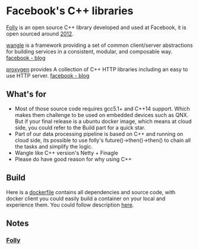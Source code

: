 # Facebook's C++ libraries

[Folly](https://github.com/facebook/folly) is an open source C++ library developed and used at Facebook, it is open sourced around [2012](https://www.facebook.com/notes/facebook-engineering/folly-the-facebook-open-source-library/10150864656793920/).  

[wangle](https://github.com/facebook/wangle) is a framework providing a set of common client/server abstractions for building services in a consistent, modular, and composable way.  [facebook - blog](https://engineering.fb.com/networking-traffic/wangle-an-asynchronous-c-networking-and-rpc-library/)  

[proxygen](https://github.com/facebook/proxygen) provides A collection of C++ HTTP libraries including an easy to use HTTP server.  [facebook - blog](https://engineering.fb.com/networking-traffic/wangle-an-asynchronous-c-networking-and-rpc-library/)  

## What's for
- Most of those source code requires gcc5.1+ and C++14 support.  Which makes them challenge to be used on embedded devices such as QNX.  But if your final release is a ubuntu docker image, which means at cloud side, you could refer to the Build part for a quick star.  
- Part of our data processing pipeline is based on C++ and running on cloud side, its possible to use folly's future()->then()->then() to chain all the tasks and simplify the logic.  
- Wangle like C++ version's Netty + Finagle
- Please do have good reason for why using C++

## Build

Here is a [dockerfile](./fb_cpp_docker/Dockerfile) contains all dependencies and source code, with docker client you could easily build a container on your local and experience them.  You could follow description [here](./fb_cpp_docker/README.md).

## Notes

### [Folly](./doc/folly_general.md)


